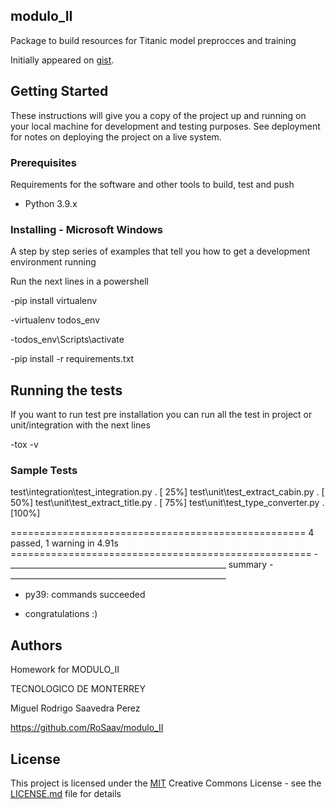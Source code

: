 ## modulo_II

Package to build resources for Titanic model preprocces and training

Initially appeared on
[gist](https://github.com/RoSaav/modulo_III).

## Getting Started

These instructions will give you a copy of the project up and running on
your local machine for development and testing purposes. See deployment
for notes on deploying the project on a live system.

### Prerequisites

Requirements for the software and other tools to build, test and push 
- Python 3.9.x

### Installing - Microsoft Windows

A step by step series of examples that tell you how to get a development
environment running

Run the next lines in a powershell

-pip install virtualenv

-virtualenv todos_env

-todos_env\Scripts\activate

-pip install -r requirements.txt
 
## Running the tests

If you want to run test pre installation you can run all the test in project or unit/integration with the next lines

-tox -v


### Sample Tests

test\integration\test_integration.py .                                                                                         [ 25%] 
test\unit\test_extract_cabin.py .                                                                                              [ 50%] 
test\unit\test_extract_title.py .                                                                                              [ 75%] 
test\unit\test_type_converter.py .                                                                                             [100%] 

=================================================== 4 passed, 1 warning in 4.91s ==================================================== 
-______________________________________________________ summary -______________________________________________________

-  py39: commands succeeded

-  congratulations :)


## Authors

Homework for MODULO_II

TECNOLOGICO DE MONTERREY

Miguel Rodrigo Saavedra Perez

https://github.com/RoSaav/modulo_II


## License

This project is licensed under the [MIT](LICENSE.md)
Creative Commons License - see the [LICENSE.md](LICENSE.md) file for
details
